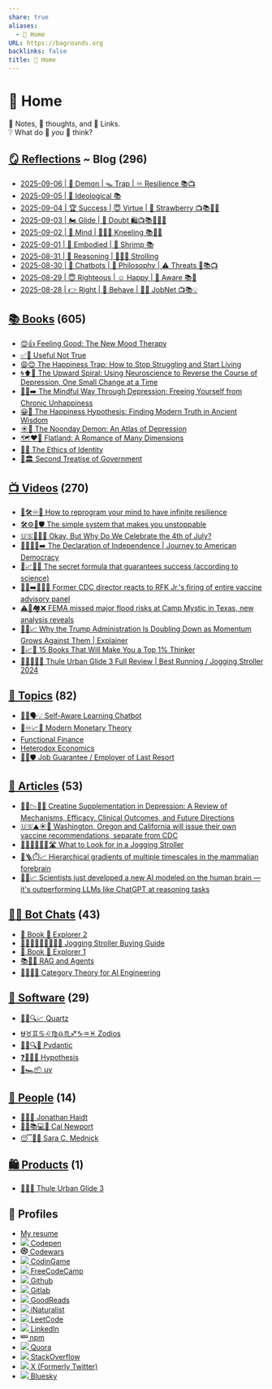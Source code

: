 ```yaml
---
share: true
aliases:
  - 🏡 Home
URL: https://bagrounds.org
backlinks: false
title: 🏡 Home
---
```

# 🏡 Home  
📑 Notes, 💭 thoughts, and 🔗 Links.  
❔ What do 🫵 _you_ 🤔 think?  
  
## [🪞 Reflections](./reflections/index.md) ~ Blog (296)  
- [2025-09-06 | 👿 Demon | 🪤 Trap | ♾️ Resilience 📚📺](./reflections/2025-09-06.md)  
- [2025-09-05 | 🤔 Ideological 📚](./reflections/2025-09-05.md)  
- [2025-09-04 | 🏆 Success | 😇 Virtue | 🍓 Strawberry 📺📚👶🏼](./reflections/2025-09-04.md)  
- [2025-09-03 | 🏍️ Glide | 🤥 Doubt 🛍️📺📚📄👶🏼](./reflections/2025-09-03.md)  
- [2025-09-02 | 🧠 Mind | 🧎🏼‍♂️ Kneeling 📚👶🏼](./reflections/2025-09-02.md)  
- [2025-09-01 | 🧠 Embodied | 🍤 Shrimp 📚](./reflections/2025-09-01.md)  
- [2025-08-31 | 🧮 Reasoning | 🏃🏼‍♀️ Strolling](./reflections/2025-08-31.md)  
- [2025-08-30 | 🤖 Chatbots | 📜 Philosophy | ⚠️ Threats 🌌📚📺](./reflections/2025-08-30.md)  
- [2025-08-29 | 😇 Righteous | ☺️ Happy | 👀 Aware 📚🌌](./reflections/2025-08-29.md)  
- [2025-08-28 | 👉 Right | 🐒 Behave | 💼🛟 JobNet 📺📚💡](./reflections/2025-08-28.md)  
  
  
## [📚 Books](./books/index.md) (605)  
- [😊👍 Feeling Good: The New Mood Therapy](./books/feeling-good-the-new-mood-therapy.md)  
- [✅🤔 Useful Not True](./books/useful-not-true.md)  
- [😩😊 The Happiness Trap: How to Stop Struggling and Start Living](./books/the-happiness-trap-how-to-stop-struggling-and-start-living.md)  
- [🌀⬆️🧠 The Upward Spiral: Using Neuroscience to Reverse the Course of Depression, One Small Change at a Time](./books/the-upward-spiral-using-neuroscience-to-reverse-the-course-of-depression-one-small-change-at-a-time.md)  
- [🧘😞➡️ The Mindful Way Through Depression: Freeing Yourself from Chronic Unhappiness](./books/the-mindful-way-through-depression-freeing-yourself-from-chronic-unhappiness.md)  
- [😀📜 The Happiness Hypothesis: Finding Modern Truth in Ancient Wisdom](./books/the-happiness-hypothesis-finding-modern-truth-in-ancient-wisdom.md)  
- [☀️👿 The Noonday Demon: An Atlas of Depression](./books/the-noonday-demon-an-atlas-of-depression.md)  
- [🗺️❤️📐 Flatland: A Romance of Many Dimensions](./books/flatland-a-romance-of-many-dimensions.md)  
- [👤🤔 The Ethics of Identity](./books/the-ethics-of-identity.md)  
- [👑🏛️ Second Treatise of Government](./books/second-treatise-of-government.md)  
  
  
## [📺 Videos](./videos/index.md) (270)  
- [🧠🛠️♾️💪 How to reprogram your mind to have infinite resilience](./videos/how-to-reprogram-your-mind-to-have-infinite-resilience.md)  
- [🛠️⚙️🚀🛡️ The simple system that makes you unstoppable](./videos/the-simple-system-that-makes-you-unstoppable.md)  
- [🇺🇸🎂🎉🤔 Okay, But Why Do We Celebrate the 4th of July?](./videos/okay-but-why-do-we-celebrate-the-4th-of-july.md)  
- [📜🇺🇸🗽➡️ The Declaration of Independence | Journey to American Democracy](./videos/the-declaration-of-independence-journey-to-american-democracy.md)  
- [🧪📈✅💡 The secret formula that guarantees success (according to science)](./videos/the-secret-formula-that-guarantees-success-according-to-science.md)  
- [👨‍⚕️➡️😬💉💥 Former CDC director reacts to RFK Jr.'s firing of entire vaccine advisory panel](./videos/former-cdc-director-reacts-to-rfk-jrs-firing-of-entire-vaccine-advisory-panel.md)  
- [⚠️🌊🏘️❌ FEMA missed major flood risks at Camp Mystic in Texas, new analysis reveals](./videos/fema-missed-major-flood-risks-at-camp-mystic-in-texas-new-analysis-reveals.md)  
- [👴🚫📈 Why the Trump Administration Is Doubling Down as Momentum Grows Against Them | Explainer](./videos/why-the-trump-administration-is-doubling-down-as-momentum-grows-against-them-explainer.md)  
- [🧠📈🥇 15 Books That Will Make You a Top 1% Thinker](./videos/15-books-that-will-make-you-a-top-1-percent-thinker.md)  
- [👶🏃‍♀️🏅✅ Thule Urban Glide 3 Full Review | Best Running / Jogging Stroller 2024](./videos/thule-urban-glide-3-full-review-best-running-jogging-stroller-2024.md)  
  
  
## [🌌 Topics](./topics/index.md) (82)  
- [🧠🤖🗣️💡 Self-Aware Learning Chatbot](./topics/self-aware-learning-chatbot.md)  
- [🏦♾️📈💸 Modern Monetary Theory](./topics/modern-monetary-theory.md)  
- [Functional Finance](./topics/functional-finance.md)  
- [Heterodox Economics](./topics/heterodox-economics.md)  
- [🧑‍💼🛡️ Job Guarantee / Employer of Last Resort](./topics/job-guarantee-employer-of-last-resort.md)  
  
  
## [📄  Articles](./articles/index.md) (53)  
- [💪🧠📉💊🔎 Creatine Supplementation in Depression: A Review of Mechanisms, Efficacy, Clinical Outcomes, and Future Directions](./articles/creatine-supplementation-in-depression-a-review-of-mechanisms-efficacy-clinical-outcomes-and-future-directions.md)  
- [🇺🇸⛰️☀️💉 Washington, Oregon and California will issue their own vaccine recommendations, separate from CDC](./articles/washington-oregon-and-california-will-issue-their-own-vaccine-recommendations-separate-from-cdc.md)  
- [👀👶🏼🏃🏼‍♀️🛣️ What to Look for in a Jogging Stroller](./articles/what-to-look-for-in-a-jogging-stroller.md)  
- [🧠🪜⏱️📈 Hierarchical gradients of multiple timescales in the mammalian forebrain](./articles/hierarchical-gradients-of-multiple-timescales-in-the-mammalian-forebrain.md)  
- [🧠🤖📈 Scientists just developed a new AI modeled on the human brain — it's outperforming LLMs like ChatGPT at reasoning tasks](./articles/scientists-just-developed-a-new-ai-modeled-on-the-human-brain-its-outperforming-llms-like-chatgpt-at-reasoning-tasks.md)  
  
  
## [🤖💬 Bot Chats](./bot-chats/index.md) (43)  
- [📖 Book 🧭 Explorer 2](./bot-chats/book-explorer-2.md)  
- [👶🏼🛒🏃🏼‍♀️🦮💲🦮 Jogging Stroller Buying Guide](./bot-chats/jogging-stroller-buying-guide.md)  
- [📖 Book 🧭 Explorer 1](./bot-chats/book-explorer-1.md)  
- [📚🤖💬 RAG and Agents](./bot-chats/rag-and-agents.md)  
- [📐🔗🤖🧠 Category Theory for AI Engineering](./bot-chats/category-theory-for-ai-engineering.md)  
  
  
## [💾 Software](./software/index.md) (29)  
- [💎🔬🔍📈 Quartz](./software/quartz.md)  
- [⛎♉️♊️♋️♌️♍️♎️♏️♐️♑️♒️♓️ Zodios](./software/zodios.md)  
- [🐍📜🔍✅ Pydantic](./software/pydantic.md)  
- [❓🧪✅🤔 Hypothesis](./software/hypothesis.md)  
- [🐍🏎️📦 uv](./software/uv.md)  
  
  
## [👥 People](./people/index.md) (14)  
- [🧠🤝🐘 Jonathan Haidt](./people/jonathan-haidt.md)  
- [👨‍🏫📚💻🤔 Cal Newport](./people/cal-newport.md)  
- [😴🧠🌃 Sara C. Mednick](./people/sara-c-mednick.md)  
  
  
## [🛍️ Products](./products/index.md) (1)  
- [👶🏃🌆 Thule Urban Glide 3](./products/thule-urban-glide-3.md)  
  
  
## 🔗 Profiles  
- [My resume](./topics/my-resume.md)  
- <a href="http://codepen.io/bagrounds"><img style="height:1em; margin:0;" src="https://simpleicons.org/icons/codepen.svg"/> Codepen</a>  
- <a href="http://www.codewars.com/users/bagrounds"><img style="height:1em; margin:0;" src="https://raw.githubusercontent.com/bagrounds/icons/master/codewars.svg"/> Codewars</a>  
- <a href="https://www.codingame.com/profile/0d172b10ecb72b81c2bb2646e8be9d8a8930706"><img style="height:1em; margin:0;" src="https://simpleicons.org/icons/codingame.svg"/> CodinGame</a>  
- <a href="http://freecodecamp.com/bagrounds"><img style="height:1em; margin:0;" src="https://simpleicons.org/icons/freecodecamp.svg"/> FreeCodeCamp</a>  
- <a href="https://github.com/bagrounds"><img style="height:1em; margin:0;" src="https://simpleicons.org/icons/github.svg"/> Github</a>  
- <a href="http://gitlab.com/bagrounds"><img style="height:1em; margin:0;" src="https://simpleicons.org/icons/gitlab.svg"/> Gitlab</a>  
- <a href="http://goodreads.com/bagrounds"><img style="height:1em; margin:0;" src="https://simpleicons.org/icons/goodreads.svg"/> GoodReads</a>  
- <a href="https://www.inaturalist.org/people/8822063"><img style="height:1em; margin:0;" src="https://static.inaturalist.org/wiki_page_attachments/3154-original.png"/> iNaturalist</a>  
- <a href="https://leetcode.com/u/bagrounds"><img style="height:1em; margin:0;" src="https://simpleicons.org/icons/leetcode.svg"/> LeetCode</a>  
- <a href="https://linkedin.com/in/bagrounds"><img style="height:1em; margin:0;" src="https://simpleicons.org/icons/linkedin.svg"/> LinkedIn</a>  
- <a href="http://www.npmjs.com/~bagrounds"><img style="height:1em; margin:0;" src="https://raw.githubusercontent.com/bagrounds/icons/master/npm.svg"/> npm</a>  
- <a href="https://www.quora.com/profile/Bryan-Grounds"><img style="height:1em; margin:0;" src="https://simpleicons.org/icons/quora.svg"/> Quora</a>  
- <a href="http://stackoverflow.com/users/2081363/bagrounds"><img style="height:1em; margin:0;" src="https://simpleicons.org/icons/stackoverflow.svg"/> StackOverflow</a>  
- <a href="https://twitter.com/bagrounds"><img style="height:1em; margin:0;" src="https://simpleicons.org/icons/x.svg"/> X (Formerly Twitter)</a>  
- <a href="https://bsky.app/profile/bagrounds.bsky.social"><img style="height:1em; margin:0;" src="https://simpleicons.org/icons/bluesky.svg"/> Bluesky</a>